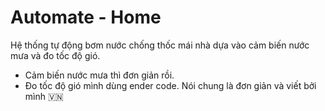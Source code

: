 # Automate - Home
Hệ thống tự động bơm nước chống thốc mái nhà dựa vào cảm biến nước mưa và đo tốc độ gió.
  * Cảm biến nước mưa thì đơn giản rồi.
  * Đo tốc độ gió mình dùng ender code.
Nói chung là đơn giản và viết bởi mình 🇻🇳
